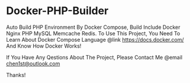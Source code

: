 # Docker-PHP-Builder
Auto Build PHP Environment By Docker Compose, Build Include Docker Nginx PHP MySQL Memcache Redis.
To Use This Project, You Need To Learn About Docker Compose Language @link https://docs.docker.com/ And Know How Docker Works! 

If You Have Any Qestions About The Project, Please Contact Me @email chen1st@outlook.com

Thanks!
